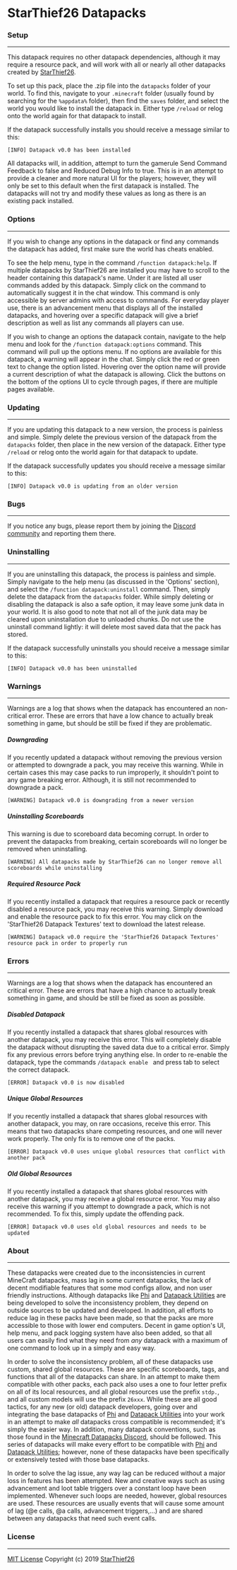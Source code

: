 # StarThief26 Datapacks

### Setup
---
This datapack requires no other datapack dependencies, although it may require a resource pack, and will work with all or nearly all other datapacks created by [StarThief26](https://github.com/StarThief26).

To set up this pack, place the .zip file into the `datapacks` folder of your world. To find this, navigate to your `.minecraft` folder (usually found by searching for the `%appdata%` folder), then find the `saves` folder, and select the world you would like to install the datapack in. Either type `/reload` or relog onto the world again for that datapack to install. 

If the datapack successfully installs you should receive a message similar to this:
```
[INFO] Datapack v0.0 has been installed
```

All datapacks will, in addition, attempt to turn the gamerule Send Command Feedback to false and Reduced Debug Info to true. This is in an attempt to provide a cleaner and more natural UI for the players; however, they will only be set to this default when the first datapack is installed. The datapacks will not try and modify these values as long as there is an existing pack installed.

### Options
---
If you wish to change any options in the datapack or find any commands the datapack has added, first make sure the world has cheats enabled. 

To see the help menu, type in the command `/function datapack:help`. If multiple datapacks by StarThief26 are installed you may have to scroll to the header containing this datapack's name. Under it are listed all user commands added by this datapack. Simply click on the command to automatically suggest it in the chat window. This command is only accessible by server admins with access to commands. For everyday player use, there is an advancement menu that displays all of the installed datapacks, and hovering over a specific datapack will give a brief description as well as list any commands all players can use.

If you wish to change an options the datapack contain, navigate to the help menu and look for the `/function datapack:options` command. This command will pull up the options menu. If no options are available for this datapack, a warning will appear in the chat. Simply click the red or green text to change the option listed. Hovering over the option name will provide a current description of what the datapack is allowing. Click the buttons on the bottom of the options UI to cycle through pages, if there are multiple pages available.

### Updating
---
If you are updating this datapack to a new version, the process is painless and simple. Simply delete the previous version of the datapack from the `datapacks` folder, then place in the new version of the datapack. Either type `/reload` or relog onto the world again for that datapack to update. 

If the datapack successfully updates you should receive a message similar to this:
```
[INFO] Datapack v0.0 is updating from an older version
```

### Bugs
---
If you notice any bugs, please report them by joining the [Discord community](https://discord.gg/8NeC6Gn) and reporting them there.

### Uninstalling
---
If you are uninstalling this datapack, the process is painless and simple. Simply navigate to the help menu (as discussed in the 'Options' section), and select the `/function datapack:uninstall` command. Then, simply delete the datapack from the `datapacks` folder. While simply deleting or disabling the datapack is also a safe option, it may leave some junk data in your world. It is also good to note that not all of the junk data may be cleared upon uninstallation due to unloaded chunks. Do not use the uninstall command lightly: it will delete most saved data that the pack has stored.

If the datapack successfully uninstalls you should receive a message similar to this:
```
[INFO] Datapack v0.0 has been uninstalled
```

### Warnings
---

Warnings are a log that shows when the datapack has encountered an non-critical error. These are errors that have a low chance to actually break something in game, but should be still be fixed if they are problematic. 

##### Downgrading

If you recently updated a datapack without removing the previous version or attempted to downgrade a pack, you may receive this warning. While in certain cases this may case packs to run improperly, it shouldn't point to any game breaking error. Although, it is still not recommended to downgrade a pack. 
```
[WARNING] Datapack v0.0 is downgrading from a newer version
```

##### Uninstalling Scoreboards

This warning is due to scoreboard data becoming corrupt. In order to prevent the datapacks from breaking, certain scoreboards will no longer be removed when uninstalling.
```
[WARNING] All datapacks made by StarThief26 can no longer remove all scoreboards while uninstalling
```

##### Required Resource Pack
If you recently installed a datapack that requires a resource pack or recently disabled a resource pack, you may receive this warning. Simply download and enable the resource pack to fix this error. You may click on the 'StarThief26 Datapack Textures' text to download the latest release.

```
[WARNING] Datapack v0.0 require the 'StarThief26 Datapack Textures' resource pack in order to properly run
```

### Errors
---

Warnings are a log that shows when the datapack has encountered an critical error. These are errors that have a high chance to actually break something in game, and should be still be fixed as soon as possible. 

##### Disabled Datapack
If you recently installed a datapack that shares global resources with another datapack, you may receive this error. This will completely disable the datapack without disrupting the saved data due to a critical error. Simply fix any previous errors before trying anything else. In order to re-enable the datapack, type the commands `/datapack enable ` and press tab to select the correct datapack. 
```
[ERROR] Datapack v0.0 is now disabled
```

##### Unique Global Resources
If you recently installed a datapack that shares global resources with another datapack, you may, on rare occasions, receive this error. This means that two datapacks share competing resources, and one will never work properly. The only fix is to remove one of the packs. 
```
[ERROR] Datapack v0.0 uses unique global resources that conflict with another pack
```

##### Old Global Resources
If you recently installed a datapack that shares global resources with another datapack, you may receive a global resource error. You may also receive this warning if you attempt to downgrade a pack, which is not recommended. To fix this, simply update the offending pack. 

```
[ERROR] Datapack v0.0 uses old global resources and needs to be updated
```
### About
---
These datapacks were created due to the inconsistencies in current MineCraft datapacks, mass lag in some current datapacks, the lack of decent modifiable features that some mod configs allow, and non user friendly instructions. Although datapacks like [Phi](https://github.com/MinecraftPhi/MinecraftPhi-modules) and [Datapack Utilities](https://github.com/ImCoolYeah105/Datapack-Utilities) are being developed to solve the inconsistency problem, they depend on outside sources to be updated and developed. In addition, all efforts to reduce lag in these packs have been made, so that the packs are more accessible to those with lower end computers. Decent in game option's UI, help menu, and pack logging system have also been added, so that all users can easily find what they need from *any* datapack with a maximum of one command to look up in a simply and easy way. 

In order to solve the inconsistency problem, all of these datapacks use custom, shared global resources. These are specific scoreboards, tags, and functions that all of the datapacks can share. In an attempt to make them compatible with other packs, each pack also uses a one to four letter prefix on all of its local resources, and all global resources use the prefix `stdp.`, and all custom models will use the prefix `26xxx`. While these are all good tactics, for any new (or old) datapack developers, going over and integrating the base datapacks of [Phi](https://github.com/MinecraftPhi/MinecraftPhi-modules) and [Datapack Utilities](https://github.com/ImCoolYeah105/Datapack-Utilities) into your work in an attempt to make *all* datapacks cross compatible is recommended; it's simply the easier way. In addition, many datapack conventions, such as those found in the [Minecraft Datapacks Discord](https://discord.gg/DTEC83G), should be followed. This series of datapacks will make every effort to be compatible with [Phi](https://github.com/MinecraftPhi/MinecraftPhi-modules) and [Datapack Utilities](https://github.com/ImCoolYeah105/Datapack-Utilities); however, none of these datapacks have been specifically or extensively tested with those base datapacks.

In order to solve the lag issue, any way lag can be reduced without a major loss in features has been attempted. New and creative ways such as using advancement and loot table triggers over a constant loop have been implemented. Whenever such loops are needed, however, global resources are used. These resources are usually events that will cause some amount of lag (@e calls, @a calls, advancement triggers,...) and are shared between any datapacks that need such event calls.

### License
---
[MIT License](https://choosealicense.com/licenses/mit)
Copyright (c) 2019 [StarThief26](https://github.com/StarThief26)